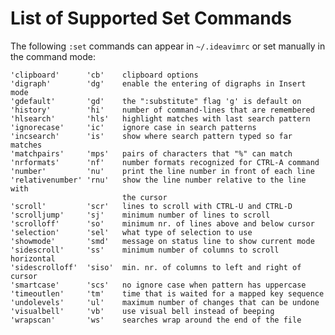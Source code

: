 List of Supported Set Commands
==============================

The following `:set` commands can appear in `~/.ideavimrc` or set manually in the command mode:

    'clipboard'      'cb'    clipboard options
    'digraph'        'dg'    enable the entering of digraphs in Insert mode
    'gdefault'       'gd'    the ":substitute" flag 'g' is default on
    'history'        'hi'    number of command-lines that are remembered
    'hlsearch'       'hls'   highlight matches with last search pattern
    'ignorecase'     'ic'    ignore case in search patterns
    'incsearch'      'is'    show where search pattern typed so far matches
    'matchpairs'     'mps'   pairs of characters that "%" can match
    'nrformats'      'nf'    number formats recognized for CTRL-A command
    'number'         'nu'    print the line number in front of each line
    'relativenumber' 'rnu'   show the line number relative to the line with
                             the cursor
    'scroll'         'scr'   lines to scroll with CTRL-U and CTRL-D
    'scrolljump'     'sj'    minimum number of lines to scroll
    'scrolloff'      'so'    minimum nr. of lines above and below cursor
    'selection'      'sel'   what type of selection to use
    'showmode'       'smd'   message on status line to show current mode
    'sidescroll'     'ss'    minimum number of columns to scroll horizontal
    'sidescrolloff'  'siso'  min. nr. of columns to left and right of cursor
    'smartcase'      'scs'   no ignore case when pattern has uppercase
    'timeoutlen'     'tm'    time that is waited for a mapped key sequence
    'undolevels'     'ul'    maximum number of changes that can be undone
    'visualbell'     'vb'    use visual bell instead of beeping
    'wrapscan'       'ws'    searches wrap around the end of the file

